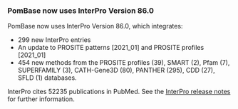 ### PomBase now uses InterPro Version 86.0
<!-- pombase_flags: frontpage -->
<!-- newsfeed_thumbnail: interpro_32px.png -->

PomBase now uses InterPro Version 86.0, which integrates:

 - 299 new InterPro entries
 - An update to PROSITE patterns [2021_01] and PROSITE profiles [2021_01]
 - 454 new methods from the PROSITE profiles (39), SMART (2), Pfam (7), SUPERFAMILY (3), CATH-Gene3D (80), PANTHER (295), CDD (27), SFLD (1) databases.

InterPro cites 52235 publications in PubMed. See the [InterPro release
notes](https://www.ebi.ac.uk/interpro/release_notes/) for further information.
